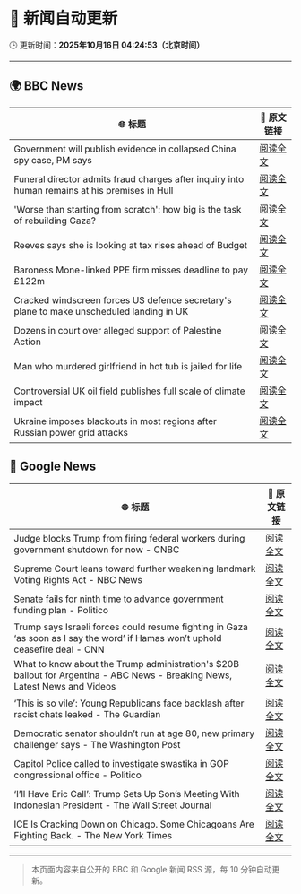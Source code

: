 # 🧠 新闻自动更新

🕒 更新时间：**2025年10月16日 04:24:53（北京时间）**

---

## 🌍 BBC News

| 🌐 标题 | 🔗 原文链接 |
|--------|-------------|
| Government will publish evidence in collapsed China spy case, PM says | [阅读全文](https://www.bbc.com/news/articles/cql9v6x4wpzo?at_medium=RSS&at_campaign=rss) |
| Funeral director admits fraud charges after inquiry into human remains at his premises in Hull | [阅读全文](https://www.bbc.com/news/articles/cwyplw17897o?at_medium=RSS&at_campaign=rss) |
| 'Worse than starting from scratch': how big is the task of rebuilding Gaza? | [阅读全文](https://www.bbc.com/news/articles/cr5e4ee9r13o?at_medium=RSS&at_campaign=rss) |
| Reeves says she is looking at tax rises ahead of Budget | [阅读全文](https://www.bbc.com/news/articles/c2drpzxpkp3o?at_medium=RSS&at_campaign=rss) |
| Baroness Mone-linked PPE firm misses deadline to pay £122m | [阅读全文](https://www.bbc.com/news/articles/c629rdgyzl5o?at_medium=RSS&at_campaign=rss) |
| Cracked windscreen forces US defence secretary's plane to make unscheduled landing in UK | [阅读全文](https://www.bbc.com/news/articles/cd67qe0255vo?at_medium=RSS&at_campaign=rss) |
| Dozens in court over alleged support of Palestine Action | [阅读全文](https://www.bbc.com/news/articles/c051g2q5651o?at_medium=RSS&at_campaign=rss) |
| Man who murdered girlfriend in hot tub is jailed for life | [阅读全文](https://www.bbc.com/news/articles/cvgvx134d86o?at_medium=RSS&at_campaign=rss) |
| Controversial UK oil field publishes full scale of climate impact | [阅读全文](https://www.bbc.com/news/articles/ce3xzgdqw3ro?at_medium=RSS&at_campaign=rss) |
| Ukraine imposes blackouts in most regions after Russian power grid attacks | [阅读全文](https://www.bbc.com/news/articles/c15p32dvy0vo?at_medium=RSS&at_campaign=rss) |

## 📰 Google News

| 🌐 标题 | 🔗 原文链接 |
|--------|-------------|
| Judge blocks Trump from firing federal workers during government shutdown for now - CNBC | [阅读全文](https://news.google.com/rss/articles/CBMifkFVX3lxTE1HYlZrdXFyU1c1Mm8zT0ZCd2VKM2wyZzNhZEowMVA1Q2JNUExXV3I5bG5zY3Jmc0ktUUlkcXlndnJsV0hTUkJ6MkgxOGtoYnhxSlhYV0didm82Zk9qbmFQOW9GWEl6LWh1VUdPY1cteW5hbk5VWFVSa1Q5NVFsd9IBgwFBVV95cUxOMEFjQjFUaUlvamVMVldqTnRFN1lfalhoMlBjUmpvSDBlZHBoYmFISTBHTkdtdmQyZEhjMmxjTVVneW1YTFRTWHE0XzFITHkyNFU3aFpvTUczY2x0OHZPZURUbHFKNkhXT3NBUmN4ZTQ2QkxIUURCOXV4VUpqS0VYSWI2NA?oc=5) |
| Supreme Court leans toward further weakening landmark Voting Rights Act - NBC News | [阅读全文](https://news.google.com/rss/articles/CBMivwFBVV95cUxOclUyNFJDRFMyT292MHEwQkhiQzJNd1owTnZIUlRyNnRMbjZ5em0zMUNyZmF1a3F4ekdqVTctVFB4NWFhcC1BVXhNVWx4QlU0ekhGVnoyTGVESjBRcjBOMU5rUGhyZmhOMnFfbVZkRGNTNFRCNVBSYnZ2MW1MdXBWMUpNcjRCY2Z4ekE2UTVvX01EZ3lFQlZTdjhTWG5PVEZhQklMcVZXanhXWExMdFF6cVc4N1AxMERJWFRiaUlWWdIBVkFVX3lxTE5KRmk0N2wyNWFwa3JCQTN4VjRCNWI4UW9mM1NlamM0dnpjM1lORVpWeXJvZDB5V2stTE9wRXVMN1A3N3ZHRGVscVZfSEhFdm1LUVMzeHR3?oc=5) |
| Senate fails for ninth time to advance government funding plan - Politico | [阅读全文](https://news.google.com/rss/articles/CBMiyAFBVV95cUxNOVZXeDVaVkZuVmFFdmFROW43OG40Vkl5a0YyRnBYeGFabUx2UWZvMlhLaGhFTk5KN243UTB0Z3ozMjZscWJZc2NjSlM0XzU5eXdmejhyWEk3Ukh0TXU3Q2hPMUtveGZBdTh4TUNKS2lETW5SMXQxaDlLdzhZWTg0RWpYeExTR2lpUW1DUlEwX2RCX3RUMGVmV0NpTDI4cXUyWEw0VTN0VFRqVk5pUC0ydU9WZnk2WFlUUFAxR1Bqb3B6dWV2cmQ3Sg?oc=5) |
| Trump says Israeli forces could resume fighting in Gaza ‘as soon as I say the word’ if Hamas won’t uphold ceasefire deal - CNN | [阅读全文](https://news.google.com/rss/articles/CBMie0FVX3lxTE16S3R3N0ZEdUxxZGgyUk9tdEg1TmlFOWhvRk1XdlZwU3ljYzhDS1J2S1NtcldCb20tdTRGYTFPUnh2dXViM3NaUGMxQThDY1pFdjNwOE84Z2dOM3J0NF8xUlhCWGI5Vm16cUxnZUlVekYwd040bHFIcEdWWQ?oc=5) |
| What to know about the Trump administration's $20B bailout for Argentina - ABC News - Breaking News, Latest News and Videos | [阅读全文](https://news.google.com/rss/articles/CBMimgFBVV95cUxNOTQzSnBsdjMtc2Y0UnBrTlNKU1hETEx5dUhXNFBaOU1rNjhZVTRMZnIwOERfbzJ2QW9JUl9rbWJJdTRzYWVXNVJ1S1p3TUQ4V1lQNkRuaTBkWGpYWDJqYnVTUVVuSUJtd0NyOEZoMXVVM2ExREYtVERVZjVBYUFoaVBBcDlIYmNLcXUtNXZvUTdqdFAyQ2s3c2p30gGfAUFVX3lxTE9GZTZtcmpNRVVqM1J3eko1amlCUkZTV1N5LWNodFhUVjVqSzlObUNPcl83MFF3VDEzWi1OMXVGVXZwWXRNcjRCWl9NYkR1bVY3bmhZU1hWOUlaZXpabUowajh0SllLekdfaS13V0FVMlZtd2U1d2kyLVRITU5UcUpkOVR3UFFDWmNOd190eWVRM3l4LVJYb2s4NHZMRHdvNA?oc=5) |
| ‘This is so vile’: Young Republicans face backlash after racist chats leaked - The Guardian | [阅读全文](https://news.google.com/rss/articles/CBMioAFBVV95cUxONXVxX1VGdkprTUxJWjJkeGpjWnV1blI1SDRpNU1XQVlTZ2Qzd3I4dUV5elZqWmJfTmRnQnJxTHlyNFVFVkVjS1dhblBNcVgzQmJVYzRNOV9KZWloc0NzdHdhQ2QxZFhSWHEtOFhqRFBLN1M4N29rOEltc1dBQ0gwYWV5dVB2TWRZSGk3d0ItZ0thdEEybUZlOE10RG1KejRJ?oc=5) |
| Democratic senator shouldn’t run at age 80, new primary challenger says - The Washington Post | [阅读全文](https://news.google.com/rss/articles/CBMijwFBVV95cUxPdEJxcHU0RXp2b0xtUWFORW8tV3Vramp1MUZCWW9HQ1VSWnZlMTdZVzRyV01wb2VFWjdGWHJobko4a2dMSDdTYVB1VU91akJpUWNXMkZjaFJ5SmNHenF0UTlwM2NXWUFyMnFfR1VJOUVGNnFwYm9OT3FXWGpNbzY3enMxM2dZamVWV013SUNKdw?oc=5) |
| Capitol Police called to investigate swastika in GOP congressional office - Politico | [阅读全文](https://news.google.com/rss/articles/CBMitgFBVV95cUxQWm5xX2puM0drVWs3c1V0Wl9jN3ZGLWV2R1FVcldXWUNvVEdvMGJLOF9yY2x5aTFZVUNmRHpLYzVPdXRobWlmbFpCeC11ZEpLdXNaM2ZUOXhkdGpFM0VsM0ZNTTlXRjV4NHBMVUpvakJwUzIzYk1uRGhZRU05YkExWV9aZ01XVmtDWFlkZkVNcUZwNnhkYS11TnhucGNNQ3BUbTMxZ1c0WmtKc0cydDBTZzk1SVRQdw?oc=5) |
| ‘I’ll Have Eric Call’: Trump Sets Up Son’s Meeting With Indonesian President - The Wall Street Journal | [阅读全文](https://news.google.com/rss/articles/CBMirAFBVV95cUxNb0NvR0FySFhkcXVqbTdWVDE3TGZJdWNneVZWcjZnbXhVVnBQNzJKd1lOQi14YWNrOFBEUV9ac216ZHhVb3hzX0lXRVBXVFVHNHNLVzd2MjBYQURFckIwMkFZRWVEVjREd2dHc1dya29TSlBzNXh6T2Fab2d1Ukt0ODR4WWozbVdrYWttbTNrLXNYSldNbTkxMzhnVnhLWEJmSHJtaDF1UTZmejRO?oc=5) |
| ICE Is Cracking Down on Chicago. Some Chicagoans Are Fighting Back. - The New York Times | [阅读全文](https://news.google.com/rss/articles/CBMibEFVX3lxTE9oZWxwUENLMnEyeWJDS3c5TEl4Wml1NmxNLWJDYWJfVGtiaDN3RWlpNGgwdzFTM19MQ0IwTGVlRk55c1Q3d3ltZkhzODc1Q0g1V3NuX3RxSGNsRFNGaGFVZTRvdG9ib01sS0Jmaw?oc=5) |

---
> 本页面内容来自公开的 BBC 和 Google 新闻 RSS 源，每 10 分钟自动更新。